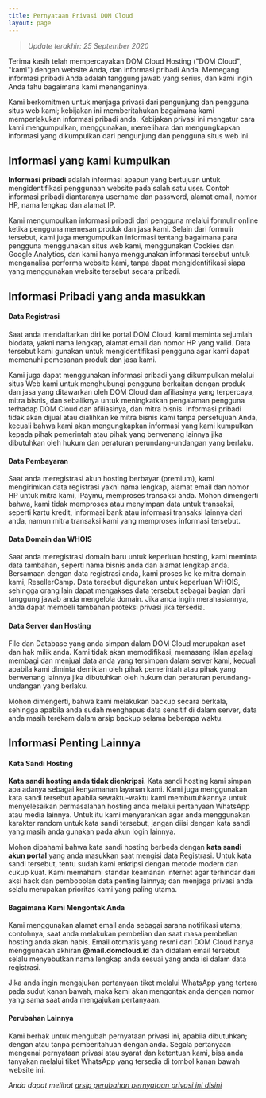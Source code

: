 ```yaml
---
title: Pernyataan Privasi DOM Cloud
layout: page
---
```


> *Update terakhir: 25 September 2020*

Terima kasih telah mempercayakan DOM Cloud Hosting ("DOM Cloud", "kami") dengan website Anda, dan informasi pribadi Anda. Memegang informasi pribadi Anda adalah tanggung jawab yang serius, dan kami ingin Anda tahu bagaimana kami menanganinya.

Kami berkomitmen untuk menjaga privasi dari pengunjung dan pengguna situs web kami; kebijakan ini memberitahukan bagaimana kami memperlakukan informasi pribadi anda. Kebijakan privasi ini mengatur cara kami mengumpulkan, menggunakan, memelihara dan mengungkapkan informasi yang dikumpulkan dari pengunjung dan pengguna situs web ini.

## Informasi yang kami kumpulkan

**Informasi pribadi** adalah informasi apapun yang bertujuan untuk mengidentifikasi penggunaan website pada salah satu user. Contoh informasi pribadi diantaranya username dan password, alamat email, nomor HP, nama lengkap dan alamat IP.

Kami mengumpulkan informasi pribadi dari pengguna melalui formulir online ketika pengguna memesan produk dan jasa kami. Selain dari formulir tersebut, kami juga mengumpulkan informasi tentang bagaimana para pengguna menggunakan situs web kami, menggunakan Cookies dan Google Analytics, dan kami hanya menggunakan informasi tersebut untuk menganalisa performa website kami, tanpa dapat mengidentifikasi siapa yang menggunakan website tersebut secara pribadi.

## Informasi Pribadi yang anda masukkan

#### Data Registrasi

Saat anda mendaftarkan diri ke portal DOM Cloud, kami meminta sejumlah biodata, yakni nama lengkap, alamat email dan nomor HP yang valid. Data tersebut kami gunakan untuk mengidentifikasi pengguna agar kami dapat memenuhi pemesanan produk dan jasa kami.

Kami juga dapat menggunakan informasi pribadi yang dikumpulkan melalui situs Web kami untuk menghubungi pengguna berkaitan dengan produk dan jasa yang ditawarkan oleh DOM Cloud dan afiliasinya yang terpercaya, mitra bisnis, dan sebaliknya untuk meningkatkan pengalaman pengguna terhadap DOM Cloud dan afiliasinya, dan mitra bisnis. Informasi pribadi tidak akan dijual atau dialihkan ke mitra bisnis kami tanpa persetujuan Anda, kecuali bahwa kami akan mengungkapkan informasi yang kami kumpulkan kepada pihak pemerintah atau pihak yang berwenang lainnya jika dibutuhkan oleh hukum dan peraturan perundang-undangan yang berlaku.

#### Data Pembayaran

Saat anda meregistrasi akun hosting berbayar (premium), kami mengirimkan data registrasi yakni nama lengkap, alamat email dan nomor HP untuk mitra kami, iPaymu, memproses transaksi anda. Mohon dimengerti bahwa, kami tidak memproses atau menyimpan data untuk transaksi, seperti kartu kredit, informasi bank atau informasi transaksi lainnya dari anda, namun mitra transaksi kami yang memproses informasi tersebut.

#### Data Domain dan WHOIS

Saat anda meregistrasi domain baru untuk keperluan hosting, kami meminta data tambahan, seperti nama bisnis anda dan alamat lengkap anda. Bersamaan dengan data registrasi anda, kami proses ke ke mitra domain kami, ResellerCamp. Data tersebut digunakan untuk keperluan WHOIS, sehingga orang lain dapat mengakses data tersebut sebagai bagian dari tanggung jawab anda mengelola domain. Jika anda ingin merahasiannya, anda dapat membeli tambahan proteksi privasi jika tersedia.

#### Data Server dan Hosting

File dan Database yang anda simpan dalam DOM Cloud merupakan aset dan hak milik anda. Kami tidak akan memodifikasi, memasang iklan apalagi membagi dan menjual data anda yang tersimpan dalam server kami, kecuali apabila kami diminta demikian oleh pihak pemerintah atau pihak yang berwenang lainnya jika dibutuhkan oleh hukum dan peraturan perundang-undangan yang berlaku.

Mohon dimengerti, bahwa kami melakukan backup secara berkala, sehingga apabila anda sudah menghapus data sensitif di dalam server, data anda masih terekam dalam arsip backup selama beberapa waktu.

## Informasi Penting Lainnya

#### Kata Sandi Hosting

**Kata sandi hosting anda tidak dienkripsi**. Kata sandi hosting kami simpan apa adanya sebagai kenyamanan layanan kami. Kami juga menggunakan kata sandi tersebut apabila sewaktu-waktu kami membutuhkannya untuk menyelesaikan permasalahan hosting anda melalui pertanyaan WhatsApp atau media lainnya. Untuk itu kami menyarankan agar anda menggunakan karakter random untuk kata sandi tersebut, jangan diisi dengan kata sandi yang masih anda gunakan pada akun login lainnya.

Mohon dipahami bahwa kata sandi hosting berbeda dengan **kata sandi akun portal** yang anda masukkan saat mengisi data Registrasi. Untuk kata sandi tersebut, tentu sudah kami enkripsi dengan metode modern dan cukup kuat. Kami memahami standar keamanan internet agar terhindar dari aksi hack dan pembobolan data penting lainnya; dan menjaga privasi anda selalu merupakan prioritas kami yang paling utama.

#### Bagaimana Kami Mengontak Anda

Kami menggunakan alamat email anda sebagai sarana notifikasi utama; contohnya, saat anda melakukan pembelian dan saat masa pembelian hosting anda akan habis. Email otomatis yang resmi dari DOM Cloud hanya menggunakan akhiran **@mail.domcloud.id** dan didalam email tersebut selalu menyebutkan nama lengkap anda sesuai yang anda isi dalam data registrasi.

Jika anda ingin mengajukan pertanyaan tiket melalui WhatsApp yang tertera pada sudut kanan bawah, maka kami akan mengontak anda dengan nomor yang sama saat anda mengajukan pertanyaan.

#### Perubahan Lainnya

Kami berhak untuk mengubah pernyataan privasi ini, apabila dibutuhkan; dengan atau tanpa pemberitahuan dengan anda. Segala pertanyaan mengenai pernyataan privasi atau syarat dan ketentuan kami, bisa anda tanyakan melalui tiket WhatsApp yang tersedia di tombol kanan bawah website ini.

*Anda dapat melihat [arsip perubahan pernyataan privasi ini disini](https://github.com/domcloud/dom-site/commits/master/privacy.md)*